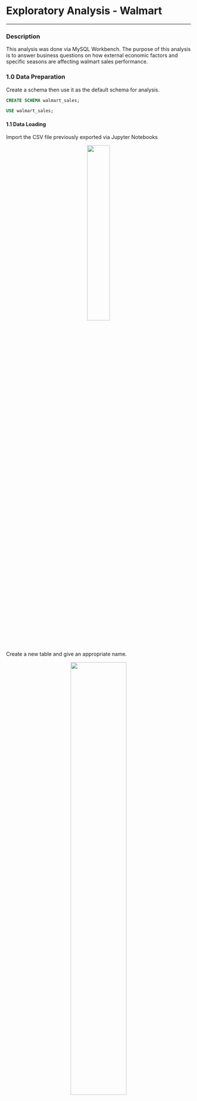 # Exploratory Analysis - Walmart
***

### Description
This analysis was done via MySQL Workbench. The purpose of this analysis is to answer business questions on how external economic factors and specific seasons are affecting walmart sales performance.

### 1.0 Data Preparation
Create a schema then use it as the default schema for analysis.

```sql
CREATE SCHEMA walmart_sales;
```
```sql
USE walmart_sales;
```

#### 1.1 Data Loading
Import the CSV file previously exported via Jupyter Notebooks
<p align="center" width="100%">
  <img width="35%" src="https://github.com/user-attachments/assets/c1862464-09f1-4910-9c48-88efac75c94a"> 
</p>

Create a new table and give an appropriate name. 
<p align="center" width="100%">
  <img width="55%" src="https://github.com/user-attachments/assets/bf65bf6a-e298-46b8-bcb7-914d07bc12f9"> 
</p>

Ensure the field types are correct for each column
<p align="center" width="100%">
  <img width="55%" src="https://github.com/user-attachments/assets/ca687b70-5bf5-4fec-8fbf-301ffe40d408"> 
</p>

Corrected the Date column replacing the field type from text to datetime. Then ensured the correct data format.
<p align="center" width="100%">
  <img width="55%" src="https://github.com/user-attachments/assets/a37b1f5e-f4f0-4206-9964-3f0d235954c5"> 
</p>

Finally, execute the Data Import task and ensure the correct number of rows from the cleaned dataset have been imported. There are 6435 rows.

***

### 1.2 Staging Table Creation
Objectives:
1. Create a staging table - We duplicate the original table to make experimental changes to keep the original table intact incase anything goes wrong.
2. Convert Date column data type from datetime to date - We want to get rid of the time format from 'YYYY-MM-DD HH:MM:SS' to 'YYYY-MM-DD'

#### 1.2.1 Create Staging Table
The 'Date' column data type is converted from datetime to date.

```sql
CREATE TABLE `walmart_staging` (
  `Store` int DEFAULT NULL,
  `Date` date DEFAULT NULL,
  `Weekly_Sales` double DEFAULT NULL,
  `Holiday_Flag` int DEFAULT NULL,
  `Temperature` double DEFAULT NULL,
  `Fuel_Price` double DEFAULT NULL,
  `CPI` double DEFAULT NULL,
  `Unemployment` double DEFAULT NULL,
  `day` int DEFAULT NULL,
  `month` int DEFAULT NULL,
  `year` int DEFAULT NULL
) ENGINE=InnoDB DEFAULT CHARSET=utf8mb4 COLLATE=utf8mb4_0900_ai_ci;
```

#### 1.2.2 Insert Values from Source Table
```sql
INSERT INTO walmart_staging SELECT * FROM walmart;
```

#### 1.2.3 Preliminary Checks
Ensure the staging table 'walmart_staging' is populated, aligned with the source table and have the correct data types.
```sql
SELECT * FROM walmart_staging;
```

Ensure the format for Date is converted from from 'YYYY-MM-DD HH:MM:SS' to 'YYYY-MM-DD'.
```sql
SELECT Date FROM walmart_staging;
```

***

### 2.0 Exploratory Analysis

1. What is the total sales across all stores for each month?

```sql
SELECT
  Month,
  ROUND(SUM(Weekly_Sales), 2) AS Total_Sales
FROM walmart_staging
GROUP BY Month
ORDER BY Total_Sales DESC;
```
<p align="center" width="100%">
  <img width="55%" src="https://github.com/user-attachments/assets/2e634a2c-3b55-42ed-8da5-3f349008580a"> 
</p>




